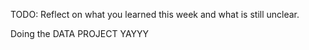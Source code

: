 TODO: Reflect on what you learned this week and what is still unclear.

Doing the DATA PROJECT YAYYY 
